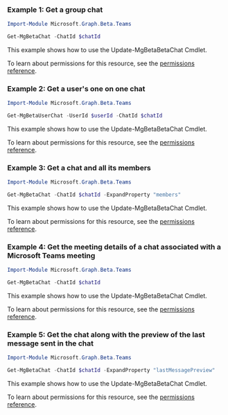 ### Example 1: Get a group chat

```powershellImport-Module Microsoft.Graph.Beta.Teams

Get-MgBetaChat -ChatId $chatId
```
This example shows how to use the Update-MgBetaBetaChat Cmdlet.
To learn about permissions for this resource, see the [permissions reference](/graph/permissions-reference).

### Example 2: Get a user's one on one chat

```powershellImport-Module Microsoft.Graph.Beta.Teams

Get-MgBetaUserChat -UserId $userId -ChatId $chatId
```
This example shows how to use the Update-MgBetaBetaChat Cmdlet.
To learn about permissions for this resource, see the [permissions reference](/graph/permissions-reference).

### Example 3: Get a chat and all its members

```powershellImport-Module Microsoft.Graph.Beta.Teams

Get-MgBetaChat -ChatId $chatId -ExpandProperty "members"
```
This example shows how to use the Update-MgBetaBetaChat Cmdlet.
To learn about permissions for this resource, see the [permissions reference](/graph/permissions-reference).

### Example 4: Get the meeting details of a chat associated with a Microsoft Teams meeting

```powershellImport-Module Microsoft.Graph.Beta.Teams

Get-MgBetaChat -ChatId $chatId
```
This example shows how to use the Update-MgBetaBetaChat Cmdlet.
To learn about permissions for this resource, see the [permissions reference](/graph/permissions-reference).

### Example 5: Get the chat along with the preview of the last message sent in the chat

```powershellImport-Module Microsoft.Graph.Beta.Teams

Get-MgBetaChat -ChatId $chatId -ExpandProperty "lastMessagePreview"
```
This example shows how to use the Update-MgBetaBetaChat Cmdlet.
To learn about permissions for this resource, see the [permissions reference](/graph/permissions-reference).

